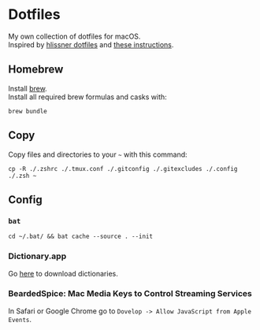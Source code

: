 # Dotfiles

My own collection of dotfiles for macOS.  
Inspired by [hlissner dotfiles](https://github.com/hlissner/dotfiles/tree/master/shell/zsh) and [these instructions](https://sourabhbajaj.com/mac-setup/).

## Homebrew

Install [brew](https://brew.sh).  
Install all required brew formulas and casks with:

```commandLine
brew bundle
```


## Copy
Copy files and directories to your `~` with this command:

```commandLine
cp -R ./.zshrc ./.tmux.conf ./.gitconfig ./.gitexcludes ./.config ./.zsh ~
```

## Config

### `bat`

```commandLine
cd ~/.bat/ && bat cache --source . --init
```

### Dictionary.app

Go [here](https://rutracker.org/forum/viewtopic.php?t=4264270) to download dictionaries.

### BeardedSpice: Mac Media Keys to Control Streaming Services

In Safari or Google Chrome go to `Dovelop -> Allow JavaScript from Apple Events`.
